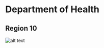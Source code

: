 # Department of Health
## Region 10
![alt text](https://en.wikipedia.org/wiki/File:Department_of_Health_(DOH)_PHL.svg)
